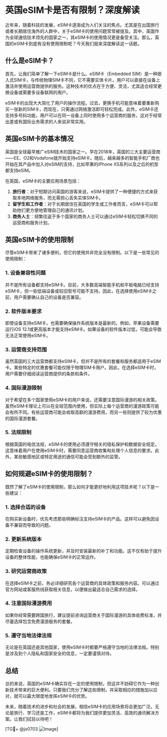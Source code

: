# 英国eSIM卡是否有限制？深度解读

近年来，随着科技的发展，eSIM卡逐渐成为人们关注的焦点。尤其是在出国旅行或者长期居住海外的人群中，关于eSIM卡的使用问题常常被提及。其中，英国作为全球通信技术领先的国家之一，其eSIM卡的使用情况更是备受关注。那么，英国的eSIM卡到底有没有使用限制呢？今天我们就来深度解读这一话题。

## 什么是eSIM卡？

首先，让我们简单了解一下eSIM卡是什么。eSIM卡（Embedded SIM）是一种嵌入式SIM卡，与传统物理SIM卡不同，它不需要实体卡片。用户可以直接在设备上激活并使用运营商提供的服务。这种技术的优点在于方便、灵活，尤其适合经常更换设备或需要多设备联网的用户。

eSIM卡的出现大大简化了用户的操作流程。过去，更换手机可能意味着要重新购买一张新的SIM卡，而现在，只需通过网络激活即可轻松完成。此外，eSIM卡还支持多号码功能，用户可以在同一设备上同时使用多个运营商的服务，这对于经常出差或有国际业务需求的人来说非常实用。

## 英国eSIM卡的基本情况

英国是全球最早推广eSIM技术的国家之一。早在2018年，英国的三大主要运营商——EE、O2和Vodafone就开始支持eSIM卡。随后，越来越多的智能手机厂商也开始在其产品中加入对eSIM的支持，比如苹果的iPhone XS系列以及之后的机型都支持eSIM。

在英国，eSIM卡的主要应用场景包括：

1. **旅行者**：对于短期访问英国的游客来说，eSIM卡提供了一种便捷的方式来获取本地网络服务，而无需担心丢失实体SIM卡。
2. **留学生和工作者**：对于长期居住在英国的学生或工作者而言，eSIM卡可以帮助他们更方便地管理自己的通讯计划。
3. **商务人士**：频繁往返于多个国家的商务人士可以通过eSIM卡轻松切换不同的运营商和服务计划。

## 英国eSIM卡的使用限制

尽管eSIM卡带来了诸多便利，但它的使用并非完全没有限制。以下是一些常见的使用限制：

### 1. 设备兼容性问题

并不是所有设备都支持eSIM卡。目前，大多数高端智能手机和平板电脑已经支持eSIM卡，但一些低端设备或较旧型号可能不支持。因此，在选择使用eSIM卡之前，用户需要确认自己的设备是否兼容。

### 2. 软件版本要求

即使设备支持eSIM卡，也需要确保操作系统版本是最新的。例如，苹果设备需要运行iOS 12.1或更高版本才能支持eSIM卡。如果设备的软件版本过低，可能会导致无法正常使用eSIM卡。

### 3. 运营商支持范围

虽然英国的三大运营商都支持eSIM卡，但并不是所有的套餐和服务都适用于eSIM卡。某些特定的优惠套餐可能仅限于物理SIM卡用户。因此，在选择eSIM卡时，用户需要仔细阅读运营商提供的条款和条件。

### 4. 国际漫游限制

对于希望在多个国家使用eSIM卡的用户来说，还需要注意国际漫游的相关政策。虽然eSIM卡理论上可以在全球范围内使用，但实际上每个运营商的漫游政策可能会有所不同。有些运营商可能会收取高额的漫游费用，而另一些则提供了较为优惠的国际漫游套餐。

### 5. 法规限制

根据英国的电信法规，eSIM卡的使用必须遵守相关的隐私保护和数据安全规定。这意味着用户在使用eSIM卡时，需要同意运营商收集和处理个人信息的要求。此外，某些敏感地区或特定用途的通信可能会受到额外的监管。

## 如何规避eSIM卡的使用限制？

既然了解了eSIM卡的使用限制，那么如何才能更好地利用这项技术呢？以下是一些建议：

### 1. 选择合适的设备

在购买新设备时，优先考虑那些明确标注支持eSIM卡的产品。这样可以避免因设备不兼容而导致的问题。

### 2. 更新系统版本

定期检查设备的操作系统更新，并及时安装最新的补丁和功能。这不仅有助于提升设备的整体性能，也能确保eSIM卡的正常运作。

### 3. 研究运营商政策

在选择eSIM卡之前，务必详细研究各个运营商的具体政策和服务内容。可以通过官方网站或客服热线获取相关信息，以便做出最适合自己需求的选择。

### 4. 注意国际漫游费用

如果你经常需要跨国旅行，建议提前咨询运营商关于国际漫游的具体收费标准，并尽量选择包含免费漫游服务的套餐。

### 5. 遵守当地法律法规

无论是在英国还是其他国家，使用eSIM卡时都要严格遵守当地的法律法规。特别是涉及到个人隐私和国家安全的信息，一定要谨慎对待。

## 总结

总的来说，英国的eSIM卡确实存在一定的使用限制，但这并不妨碍它作为一种创新技术带来的巨大便利。只要我们充分了解这些限制，并采取相应的措施加以应对，就可以最大限度地发挥eSIM卡的优势。

未来，随着技术的进步和社会的发展，相信eSIM卡的应用场景将会更加广泛。无论是旅行、学习还是工作，eSIM卡都将为我们提供更加灵活、高效的通讯解决方案。让我们拭目以待吧！

[TG💪+ @jx0703 ![Image](https://github.com/user-attachments/assets/dbca1d08-cadb-493c-b0ec-ad6f7a83f270)]
